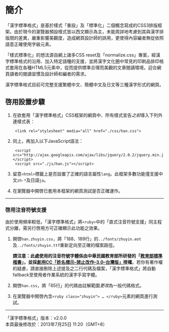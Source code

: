 簡介
===


「漢字標準格式」是基於樣式「重設」及「標準化」二個概念寫成的CSS3排版框架。由於現今的瀏覽器預設樣式皆以西文顯示為主，未能周詳地考慮到其與漢字排版間的差異，嚴重影響美觀度，造成網頁設計師的誤用，更使得內容編者無從依照語意正確使用字級元素。

「樣式標準化」的想法源自網上諸多CSS reset及「normalize.css」專案，經漢字標準格式的沿用、加入特定語種的支援，並將漢字文化圈中常見的印刷品排印格式套用在各種HTML5元素中，從而提供標準合理而美觀的文章閱讀環境，迎合網頁讀者的閱讀習慣及設計師和編者的需求。

漢字標準格式目前可完整支援繁體中文、簡體中文及日文等三種漢字形式的網頁。



啓用設置步驟
---

1. 在欲套用「漢字標準格式」CSS框架的網頁中、所有樣式宣告*之前*導入下列外連樣式表：

    	<link rel="stylesheet" media="all" href="./css/han.css">

2. 同上，再加入以下JavaScript語法：

    	<script src="http://ajax.googleapis.com/ajax/libs/jquery/2.0.2/jquery.min.js"></script>
    	<script src="./js/han.js"></script>

3. 留意`<html>`標籤上是否設置了正確的語言屬性`lang`。此框架多數功能僅支援中文`zh-*`及日語`ja`。

4. 在瀏覽器中開啓已套用本框架的網頁測試是否正確運作。


***


### 啓用注音符號支援

由於使用頻率較低，「漢字標準格式」將`<ruby>`中的「直式注音符號支援」同主程式分離，需另行啓用方可正確顯示此功能之效果。

1. 開啓`han.zhuyin.css`，將「188、189行」的`../fonts/zhuyin.eot`及`../fonts/zhuyin.ttf`重新定向至正確的檔案路徑。

    **請注意：**此處使用的注音符號字體係由中華民國教育部所研發的「[教育部標準楷書][kai]」，並採**[創用CC「姓名標示–禁止改作–3.0–台灣版」][cc]授權**。若你有著作權的疑慮，請直接刪除上述提及之二行代碼及檔案，「漢字標準格式」將自動fallback至使用者作業系統的漢字手寫字體。

2. 開啓`han.css`，將「65行」的代碼由註解範圍*更改*為一般代碼格式。

3. 在瀏覽器中開啓內含`<ruby class="zhuyin"> … </ruby>`元素的網頁進行測試。


[kai]: http://www.edu.tw/treasure/filedown.aspx?Node=1123&Index=2&WID=c5ad5187-55ef-4811-8219-e946fe04f725
[cc]: http://creativecommons.org/licenses/by-nd/3.0/tw/


***


「漢字標準格式」版本：v2.0.0  
本頁最後修改於：2013年7月25日 11:20（GMT+8）






